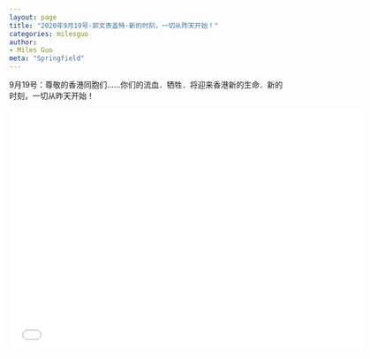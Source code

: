 ```yaml
---
layout: page
title: "2020年9月19号·郭文贵盖特·新的时刻，一切从昨天开始！"
categories: milesguo
author:
- Miles Guo
meta: "Springfield"
---
```


9月19号：尊敬的香港同胞们……你们的流血．牺牲．将迎来香港新的生命．新的时刻，一切从昨天开始！ 

<center>
<iframe width="640" height="440" src="../../../../video/milesguo/2020_09_20_Miles-Guo_Getter_1.mp4" frameborder="0" allow="accelerometer; autoplay; encrypted-media; gyroscope; picture-in-picture" allowfullscreen></iframe>
</center>
